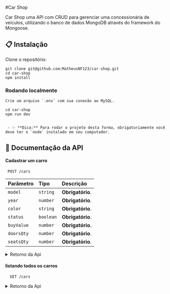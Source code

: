 #Car Shop

Car Shop uma API com CRUD para gerenciar uma concessionária de veículos,  utilizando o banco de dados MongoDB através do framework do Mongoose.

## 📋 Instalação

Clone o repositório:

```
git clone git@github.com:MatheusNF123/car-shop.git
cd car-shop
npm install
```

### Rodando localmente

```
Crie um arquivo `.env` com sua conexão ao MySQL.

cd car-shop
npm run dev


 - ✨ **Dica:** Para rodar o projeto desta forma, obrigatoriamente você deve ter o `node` instalado em seu computador.
```

## 🔎 Documentação da API

#### Cadastrar um carro

```
 POST /cars
```

| Parâmetro   | Tipo       | Descrição                           |
| :---------- | :--------- | :---------------------------------- |
| `model` | `string` | **Obrigatório**. |
| `year` | `number` | **Obrigatório**. |
| `color` | `string` | **Obrigatório**. |
| `status` | `boolean` | **Obrigatório**. |
| `buyValue` | `number` | **Obrigatório**. |
| `doorsQty` | `number` | **Obrigatório**. |
| `seatsQty` | `number` | **Obrigatório**. |

<details close>
  <summary>Retorno da Api</summary>

    - JSON com os com seguinte formato:
    ```json
      {
        "id": "6348513f34c397abcad040b2",
        "model": "Marea",
        "year": 2002,
        "color": "Black",
        "status": true,
        "buyValue": 15.990,
        "doorsQty": 4,
        "seatsQty": 5
      }
    ```

  <br>
</details>

#### listando todos os carros

```
  GET /cars
```
<details close>
  <summary>Retorno da Api</summary>

    - JSON com os com seguinte formato:
 ```json
        [
          {
            "id": "634852326b35b59438fbea2f",
            "model": "Marea",
            "year": 2002,
            "color": "Black",
            "status": true,
            "buyValue": 15.99,
            "doorsQty": 4,
            "seatsQty": 5
          },
          {
            "id": "634852326b35b59438fbea31",
            "model": "Tempra",
            "year": 1995,
            "color": "Black",
            "buyValue": 39,
            "doorsQty": 2,
            "seatsQty": 5
          }
        ]
        
      ```
  <br>
</details>

#### listando carro específico

```
  GET /cars/:id
```
<details close>
  <summary>Retorno da Api</summary>

    - JSON com os com seguinte formato:
   ```json
        {
          "id": "634852326b35b59438fbea2f",
          "model": "Marea",
          "year": 2002,
          "color": "Black",
          "status": true,
          "buyValue": 15.99,
          "doorsQty": 4,
          "seatsQty": 5
        }        
      ```
  <br>
</details>

#### Atualizando carro por ID

```
  PUT /cars/:id
```

| Parâmetro   | Tipo       | Descrição                           |
| :---------- | :--------- | :---------------------------------- |
| `model` | `string` | **Obrigatório**. |
| `year` | `number` | **Obrigatório**. |
| `color` | `string` | **Obrigatório**. |
| `status` | `boolean` | **Obrigatório**. |
| `buyValue` | `number` | **Obrigatório**. |
| `doorsQty` | `number` | **Obrigatório**. |
| `seatsQty` | `number` | **Obrigatório**. |


<details close>
  <summary>Retorno da Api</summary>

    - JSON com os com seguinte formato:
  ```json
      {
        "id": "634852326b35b59438fbea2f",
        "model": "Marea",
        "year": 1992,
        "color": "Red",
        "status": true,
        "buyValue": 12.000,
        "doorsQty": 2,
        "seatsQty": 5
      }
    ``` 
  <br>
</details>





#### Cadastrar uma moto

```
 POST /motorcycles
```

| Parâmetro   | Tipo       | Descrição                           |
| :---------- | :--------- | :---------------------------------- |
| `model` | `string` | **Obrigatório**. |
| `year` | `number` | **Obrigatório**. |
| `color` | `string` | **Obrigatório**. |
| `status` | `boolean` | **Obrigatório**. |
| `buyValue` | `number` | **Obrigatório**. |
| `category` | `string` | **Obrigatório**. |
| `engineCapacity` | `number` | **Obrigatório**. |

<details close>
  <summary>Retorno da Api</summary>

    - JSON com os com seguinte formato:
   ```json
      {
        "id": "6348513f34c397abcad040b2",
        "model": "Honda Cb 600f Hornet",
        "year": 2005,
        "color": "Yellow",
        "status": true,
        "buyValue": 30.000,
        "category": "Street",
        "engineCapacity": 600
      }

  <br>
</details>

#### listando todas as motos

```
  GET /motorcycles
```
<details close>
  <summary>Retorno da Api</summary>

    - JSON com os com seguinte formato:
 ```json
        [
          {
            "id": "634852326b35b59438fbea2f",
            "model": "Honda Cb 600f Hornet",
            "year": 2005,
            "color": "Yellow",
            "status": true,
            "buyValue": 30.000,
            "category": "Street",
            "engineCapacity": 600
          },
          {
            "id": "634852326b35b59438fbea31",
            "model": "Honda Cbr 1000rr",
            "year": 2011,
            "color": "Orange",
            "status": true,
            "buyValue": 59.900,
            "category": "Street",
            "engineCapacity": 1000
          }
        ]
      ```
  <br>
</details>

#### listando uma moto específica

```
  GET /motorcycles/:id
```
<details close>
  <summary>Retorno da Api</summary>

    - JSON com os com seguinte formato:
      ```json
        {
          "id": "634852326b35b59438fbea31",
          "model": "Honda Cbr 1000rr",
          "year": 2011,
          "color": "Orange",
          "status": true,
          "buyValue": 59.900,
          "category": "Street",
          "engineCapacity": 1000
        }
      ```
  <br>
</details>

#### Atualizando uma moto por ID

```
  PUT /motorcycles/:id
```

| Parâmetro   | Tipo       | Descrição                           |
| :---------- | :--------- | :---------------------------------- |
| `model` | `string` | **Obrigatório**. |
| `year` | `number` | **Obrigatório**. |
| `color` | `string` | **Obrigatório**. |
| `status` | `boolean` | **Obrigatório**. |
| `buyValue` | `number` | **Obrigatório**. |
| `category` | `string` | **Obrigatório**. |
| `engineCapacity` | `number` | **Obrigatório**. |


<details close>
  <summary>Retorno da Api</summary>

    - JSON com os com seguinte formato:
    ```json
      {
        "id": "634852326b35b59438fbea2f",
        "model": "Honda Cb 600f Hornet",
        "year": 2014,
        "color": "Red",
        "status": true,
        "buyValue": 45.000,
        "category": "Street",
        "engineCapacity": 600
      }
    ``` 
  <br>
</details>


#### Deletando um carro pelo ID

```
  DELETE /cars/:id
```
<details close>
  <summary>Retorno da Api</summary>

- Ao excluir com sucesso, retorne `status 204` sem body;     
      ```
  <br>
</details>


#### Deletando uma moto pelo ID

```
  DELETE /motorcycles/:id
```
<details close>
  <summary>Retorno da Api</summary>

- Ao excluir com sucesso, retorne `status 204` sem body;     
      ```
  <br>
</details>

## 🛠️ Ferramentas & Metodologias Utilizadas

- [Node.js](https://nodejs.org/en/);
- [Express.js](https://expressjs.com/);
- [Mongoose](https://mongoosejs.com/).
- [Mongo] (https://www.mongodb.com/)
- [Docker](https://www.docker.com/);
- [TypeScript](https://www.typescriptlang.org/);
- [MSC (model, service, controller)](https://martinfowler.com/architecture/).
- [REST](https://restfulapi.net/).
- [POO](https://www.alura.com.br/artigos/poo-programacao-orientada-a-objetos).
- [Mocha](https://mochajs.org/);
- [Chai](https://www.chaijs.com/);
- [Sinon.js](https://sinonjs.org/);

---
⌨️ desenvolvido por [Matheus Almeida Saporito](https://www.linkedin.com/in/matheus-almeida-saporito/) 😄





# :construction: README em construção ! :construction:
<!-- Olá, Tryber!
Esse é apenas um arquivo inicial para o README do seu projeto.
É essencial que você preencha esse documento por conta própria, ok?
Não deixe de usar nossas dicas de escrita de README de projetos, e deixe sua criatividade brilhar!
:warning: IMPORTANTE: você precisa deixar nítido:
- quais arquivos/pastas foram desenvolvidos por você; 
- quais arquivos/pastas foram desenvolvidos por outra pessoa estudante;
- quais arquivos/pastas foram desenvolvidos pela Trybe.
-->



